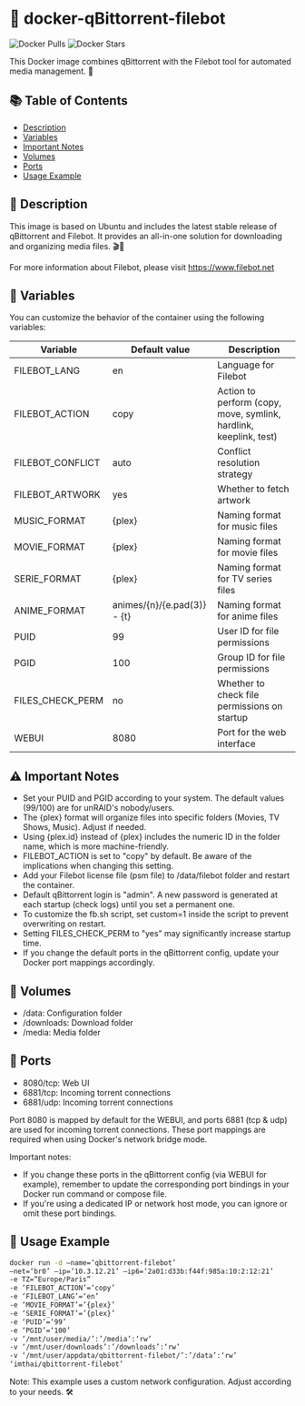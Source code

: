 # 🐳 docker-qBittorrent-filebot
![Docker Pulls](https://img.shields.io/docker/pulls/imthai/qbittorrent-filebot)
![Docker Stars](https://img.shields.io/docker/stars/imthai/qbittorrent-filebot)

This Docker image combines qBittorrent with the Filebot tool for automated media management. 🚀

## 📚 Table of Contents
- [Description](#description)
- [Variables](#variables)
- [Important Notes](#important-notes)
- [Volumes](#volumes)
- [Ports](#ports)
- [Usage Example](#usage-example)

## 📝 Description

This image is based on Ubuntu and includes the latest stable release of qBittorrent and Filebot. It provides an all-in-one solution for downloading and organizing media files. 🎬🎵

For more information about Filebot, please visit https://www.filebot.net

## 🔧 Variables

You can customize the behavior of the container using the following variables:

| Variable | Default value | Description |
| -------- | ------------- | ----------- |
| FILEBOT_LANG | en | Language for Filebot |
| FILEBOT_ACTION | copy | Action to perform (copy, move, symlink, hardlink, keeplink, test) |
| FILEBOT_CONFLICT | auto | Conflict resolution strategy |
| FILEBOT_ARTWORK | yes | Whether to fetch artwork |
| MUSIC_FORMAT | {plex} | Naming format for music files |
| MOVIE_FORMAT | {plex} | Naming format for movie files |
| SERIE_FORMAT | {plex} | Naming format for TV series files |
| ANIME_FORMAT | animes/{n}/{e.pad(3)} - {t} | Naming format for anime files |
| PUID | 99 | User ID for file permissions |
| PGID | 100 | Group ID for file permissions |
| FILES_CHECK_PERM | no | Whether to check file permissions on startup |
| WEBUI | 8080 | Port for the web interface |

## ⚠️ Important Notes

- Set your PUID and PGID according to your system. The default values (99/100) are for unRAID's nobody/users.
- The {plex} format will organize files into specific folders (Movies, TV Shows, Music). Adjust if needed.
- Using {plex.id} instead of {plex} includes the numeric ID in the folder name, which is more machine-friendly.
- FILEBOT_ACTION is set to "copy" by default. Be aware of the implications when changing this setting.
- Add your Filebot license file (psm file) to /data/filebot folder and restart the container.
- Default qBittorrent login is "admin". A new password is generated at each startup (check logs) until you set a permanent one.
- To customize the fb.sh script, set custom=1 inside the script to prevent overwriting on restart.
- Setting FILES_CHECK_PERM to "yes" may significantly increase startup time.
- If you change the default ports in the qBittorrent config, update your Docker port mappings accordingly.

## 📂 Volumes

- /data: Configuration folder
- /downloads: Download folder
- /media: Media folder

## 🔌 Ports

- 8080/tcp: Web UI
- 6881/tcp: Incoming torrent connections
- 6881/udp: Incoming torrent connections

Port 8080 is mapped by default for the WEBUI, and ports 6881 (tcp & udp) are used for incoming torrent connections. These port mappings are required when using Docker's network bridge mode.

Important notes:
- If you change these ports in the qBittorrent config (via WEBUI for example), remember to update the corresponding port bindings in your Docker run command or compose file.
- If you're using a dedicated IP or network host mode, you can ignore or omit these port bindings.

## 🚀 Usage Example
```sh
docker run -d –name=‘qbittorrent-filebot’ 
–net=‘br0’ –ip=‘10.3.12.21’ –ip6=‘2a01:d33b:f44f:985a:10:2:12:21’ 
-e TZ=“Europe/Paris” 
-e ‘FILEBOT_ACTION’=‘copy’ 
-e ‘FILEBOT_LANG’=‘en’ 
-e ‘MOVIE_FORMAT’=’{plex}’ 
-e ‘SERIE_FORMAT’=’{plex}’ 
-e ‘PUID’=‘99’ 
-e ‘PGID’=‘100’ 
-v ‘/mnt/user/media/’:’/media’:‘rw’ 
-v ‘/mnt/user/downloads’:’/downloads’:‘rw’ 
-v ‘/mnt/user/appdata/qbittorrent-filebot/’:’/data’:‘rw’ 
‘imthai/qbittorrent-filebot’
```

Note: This example uses a custom network configuration. Adjust according to your needs. 🛠️

